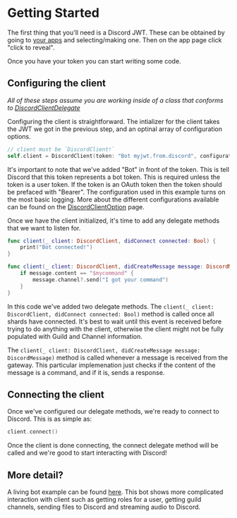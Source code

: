 Getting Started
===============

The first thing that you'll need is a Discord JWT. These can be obtained by going to [your apps](https://discordapp.com/developers/applications/me) and selecting/making one. Then on the app page click "click to reveal".

Once you have your token you can start writing some code.

Configuring the client
----------------------
_All of these steps assume you are working inside of a class that conforms to
[DiscordClientDelegate](./Protocols/DiscordClientDelegate.html)_


Configuring the client is straightforward. The intializer for the client takes the JWT we got in the previous step, and an optinal array of configuration options.

```swift
// client must be `DiscordClient!`
self.client = DiscordClient(token: "Bot myjwt.from.discord", configuration: [.log(.info)], delegate: self)
```

It's important to note that we've added "Bot" in front of the token. This is tell Discord that this token represents a bot token. This is required unless the token is a user token. If the token is an OAuth token then the token should be prefaced with "Bearer". The configuration used in this example turns on the most basic logging. More about the different configurations available can be found on the [DiscordClientOption](./Enums/DiscordClientOption.html) page.

Once we have the client initialized, it's time to add any delegate methods that we want to listen for.

```swift
func client(_ client: DiscordClient, didConnect connected: Bool) {
    print("Bot connected!")
}

func client(_ client: DiscordClient, didCreateMessage message: DiscordMessage) {
    if message.content == "$mycommand" {
        message.channel?.send("I got your command")
    }
}

```

In this code we've added two delegate methods. The `client(_ client: DiscordClient, didConnect connected: Bool)` method is called once all shards have connected. It's best to wait until this event is received before trying to do anything with the client, otherwise the client might not be fully populated with Guild and Channel information.

The `client(_ client: DiscordClient, didCreateMessage message: DiscordMessage)` method is called whenever a message is received from the gateway. This particular implemenation just checks if the content of the message is a command, and if it is, sends a response.

Connecting the client
---------------------

Once we've configured our delegate methods, we're ready to connect to Discord. This is as simple as:

```swift
client.connect()
```

Once the client is done connecting, the connect delegate method will be called and we're good to start interacting with Discord!

More detail?
------------
A living bot example can be found [here](https://github.com/nuclearace/SwiftBot). This bot shows more complicated interaction with client such as getting roles for a user, getting guild channels, sending files to Discord and streaming audio to Discord.